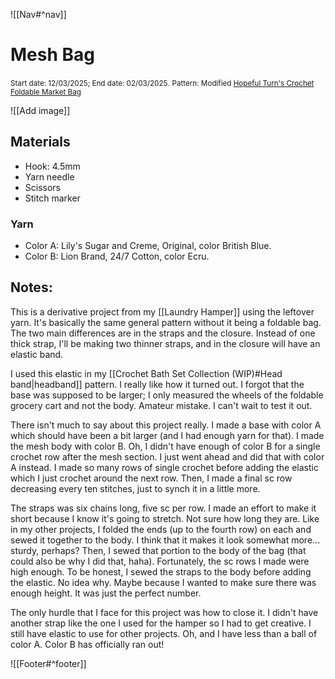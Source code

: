 ![[Nav#^nav]]

# Mesh Bag
<small>Start date: 12/03/2025; End date: 02/03/2025.</small>
<small>Pattern: Modified [Hopeful Turn's Crochet Foldable Market Bag](https://youtu.be/fRoHan83e-c?si=Y2soXvzDk_4Lecdw)</small>

![[Add image]]

## Materials
- Hook: 4.5mm
- Yarn needle
- Scissors
- Stitch marker

### Yarn
- Color A: Lily's Sugar and Creme, Original, color British Blue.
- Color B: Lion Brand, 24/7 Cotton, color Ecru.

## Notes:
This is a derivative project from my [[Laundry Hamper]] using the leftover yarn. It's basically the same general pattern without it being a foldable bag. The two main differences are in the straps and the closure. Instead of one thick strap, I'll be making two thinner straps, and in the closure will have an elastic band.

I used this elastic in my [[Crochet Bath Set Collection (WIP)#Head band|headband]] pattern. I really like how it turned out. I forgot that the base was supposed to be larger; I only measured the wheels of the foldable grocery cart and not the body. Amateur mistake. I can't wait to test it out.

There isn't much to say about this project really. I made a base with color A which should have been a bit larger (and I had enough yarn for that). I made the mesh body with color B. Oh, I didn't have enough of color B for a single crochet row after the mesh section. I just went ahead and did that with color A instead. I made so many rows of single crochet before adding the elastic which I just crochet around the next row. Then, I made a final sc row decreasing every ten stitches, just to synch it in a little more. 

The straps was six chains long, five sc per row. I made an effort to make it short because I know it's going to stretch. Not sure how long they are. Like in my other projects, I folded the ends (up to the fourth row) on each and sewed it together to the body. I think that it makes it look somewhat more... sturdy, perhaps? Then, I sewed that portion to the body of the bag (that could also be why I did that, haha). Fortunately, the sc rows I made were high enough. To be honest, I sewed the straps to the body before adding the elastic. No idea why. Maybe because I wanted to make sure there was enough height. It was just the perfect number.

The only hurdle that I face for this project was how to close it. I didn't have another strap like the one I used for the hamper so I had to get creative. I still have elastic to use for other projects. Oh, and I have less than a ball of color A. Color B has officially ran out!

![[Footer#^footer]]